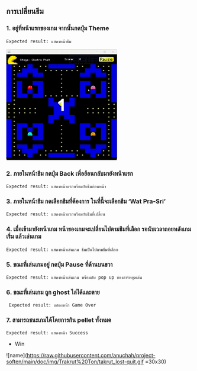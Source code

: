 
## การเปลี่ยนธีม

### 1. อยู่ที่หน้าแรกของเกม จากนั้นกดปุ่ม Theme 

    Expected result: แสดงหน้าธีม

<img src="./img/chatra phet/chatra_win.gif" width="300" height="300" >


### 2. ภายในหน้าธีม กดปุ่ม Back เพื่อย้อนกลับมายังหน้าแรก

    Expected result: แสดงหน้าแรกพร้อมกับธีมก่อนหน้า

### 3. ภายในหน้าธีม กดเลือกธีมที่ต้องการ ในที่นี้จะเลือกธีม ‘Wat Pra-Sri’

    Expected result: แสดงหน้าแรกพร้อมกับธีมที่เปลี่ยน

### 4. เมื่อเข้ามายังหน้าเกม หน้าของเกมจะเปลี่ยนไปตามธีมที่เลือก รอนับเวลาถอยหลังเกมเริ่ม แล้วเล่นเกม

    Expected result: แสดงหน้าเล่นเกม ธีมเป็นไปตามธีมที่เลือก

### 5. ขณะที่เล่นเกมอยู่ กดปุ่ม Pause ที่ด้านบนขวา

    Expected result: แสดงหน้าเล่นเกม พร้อมกับ pop up ของการหยุดเล่น

### 6. ขณะที่เล่นเกม ถูก ghost ไล่ได้และตาย

     Expected result: แสดงหน้า Game Over

### 7. สามารถชนะเกมได้โดยการกิน pellet ทั้งหมด

    Expected result: แสดงหน้า Success


* Win



![name](https://raw.githubusercontent.com/anuchah/project-soften/main/doc/img/Trakrut%20Ton/takrut_lost-quit.gif =30x30)